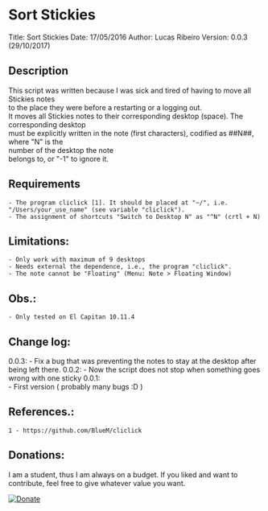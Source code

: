 # Sort Stickies

Title: Sort Stickies
Date: 17/05/2016
Author: Lucas Ribeiro
Version: 0.0.3 (29/10/2017) 

## Description  

This script was written because I was sick and tired of having to move all Stickies notes   
to the place they were before a restarting or a logging out.  
It moves all Stickies notes to their corresponding desktop (space). The corresponding desktop   
must be explicitly written in the note (first characters), codified as ##N##, where "N" is the   
number of the desktop the note   
belongs to, or "-1" to ignore it.  

## Requirements

	- The program cliclick [1]. It should be placed at "~/", i.e. "/Users/your_use_name" (see variable "cliclick").  
	- The assignment of shortcuts "Switch to Desktop N" as "^N" (crtl + N)  
  
## Limitations:  
	- Only work with maximum of 9 desktops  
	- Needs external the dependence, i.e., the program "cliclick".  
 	- The note cannot be "Floating" (Menu: Note > Floating Window)  

## Obs.:

	- Only tested on El Capitan 10.11.4  
  
## Change log:  

   0.0.3:
      - Fix a bug that was preventing the notes to stay at the desktop after being left there. 
   0.0.2:
      - Now the script does not stop when something goes wrong with one sticky 
 	0.0.1:  
		- First version ( probably many bugs :D )  

## References.:  

	1 - https://github.com/BlueM/cliclick  
 
## Donations:  

  I am a student, thus I am always on a budget. If you liked and want to contribute, feel free to give whatever value you want.

[![Donate](https://img.shields.io/badge/Donate-PayPal-blue.svg?style=flat-square&maxAge=2592000)](https://www.paypal.com/cgi-bin/webscr?cmd=_donations&business=XTZP5XLUKXAB6&lc=DE&item_name=Sort%20Stickies%20Notes&currency_code=USD&bn=PP%2dDonationsBF%3abtn_donate_LG%2egif%3aNonHosted)
